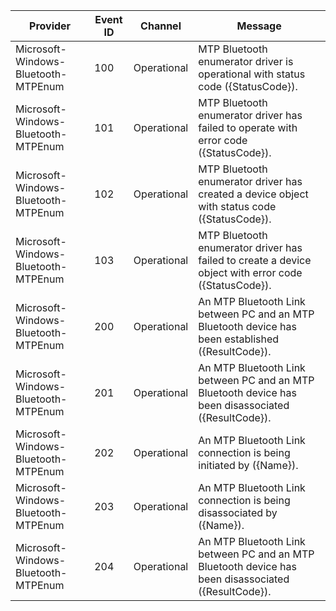 Provider                             |  Event ID  |  Channel      |  Message
-------------------------------------|------------|---------------|------------------------------------------------------------------------------------------------------
Microsoft-Windows-Bluetooth-MTPEnum  |  100       |  Operational  |  MTP Bluetooth enumerator driver is operational with status code ({StatusCode}).
Microsoft-Windows-Bluetooth-MTPEnum  |  101       |  Operational  |  MTP Bluetooth enumerator driver has failed to operate with error code ({StatusCode}).
Microsoft-Windows-Bluetooth-MTPEnum  |  102       |  Operational  |  MTP Bluetooth enumerator driver has created a device object with status code ({StatusCode}).
Microsoft-Windows-Bluetooth-MTPEnum  |  103       |  Operational  |  MTP Bluetooth enumerator driver has failed to create a device object with error code ({StatusCode}).
Microsoft-Windows-Bluetooth-MTPEnum  |  200       |  Operational  |  An MTP Bluetooth Link between PC and an MTP Bluetooth device has been established ({ResultCode}).
Microsoft-Windows-Bluetooth-MTPEnum  |  201       |  Operational  |  An MTP Bluetooth Link between PC and an MTP Bluetooth device has been disassociated ({ResultCode}).
Microsoft-Windows-Bluetooth-MTPEnum  |  202       |  Operational  |  An MTP Bluetooth Link connection is being initiated by ({Name}).
Microsoft-Windows-Bluetooth-MTPEnum  |  203       |  Operational  |  An MTP Bluetooth Link connection is being disassociated by ({Name}).
Microsoft-Windows-Bluetooth-MTPEnum  |  204       |  Operational  |  An MTP Bluetooth Link between PC and an MTP Bluetooth device has been disassociated ({ResultCode}).